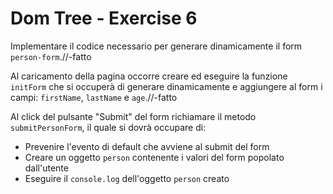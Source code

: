 # Dom Tree - Exercise 6

Implementare il codice necessario per generare dinamicamente il form `person-form`.//-fatto

Al caricamento della pagina occorre creare ed eseguire la funzione `initForm` che si occuperà di generare dinamicamente e aggiungere al form i campi: `firstName`, `lastName` e `age`.//-fatto

Al click del pulsante "Submit" del form richiamare il metodo `submitPersonForm`, il quale si dovrà occupare di:

- Prevenire l'evento di default che avviene al submit del form
- Creare un oggetto `person` contenente i valori del form popolato dall'utente
- Eseguire il `console.log` dell'oggetto `person` creato
